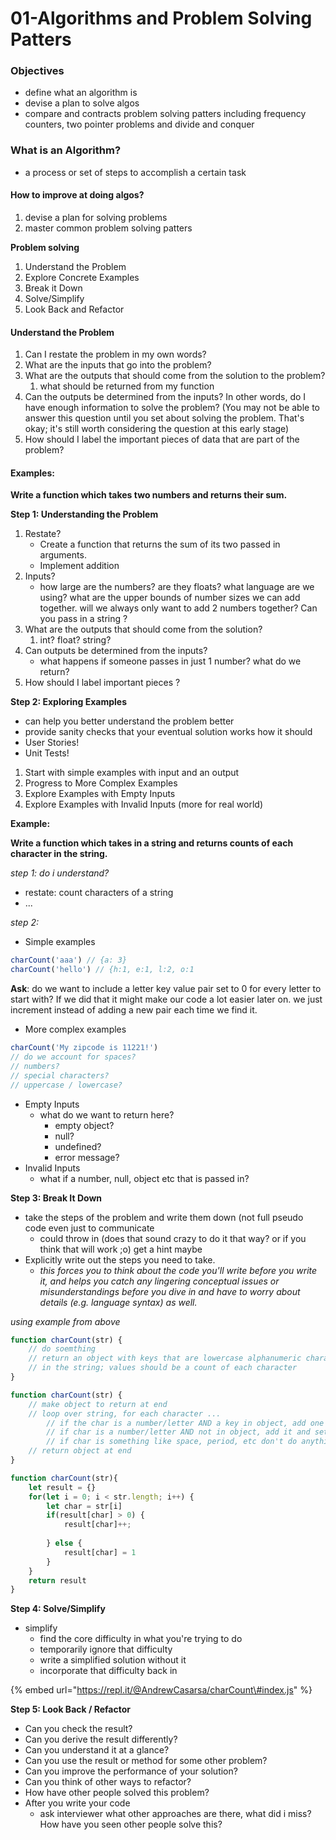 # 01-Algorithms and Problem Solving Patters

### Objectives

* define what an algorithm is
* devise a plan to solve algos
* compare and contracts problem solving patters including frequency counters, two pointer problems and divide and conquer 

### What is an Algorithm?

* a process or set of steps to accomplish a certain task 

#### How to improve at doing algos?

1. devise a plan for solving problems
2. master common problem solving patters

**Problem solving**

1. Understand the Problem
2. Explore Concrete Examples
3. Break it Down
4. Solve/Simplify
5. Look Back and Refactor 

#### Understand the Problem 

1. Can I restate the problem in my own words?
2. What are the inputs that go into the problem?
3. What are the outputs that should come from the solution to the problem?
   1. what should be returned from my function 
4. Can the outputs be determined from the inputs? In other words, do I have enough information to solve the problem? \(You may not be able to answer this question until you set about solving the problem. That's okay; it's still worth considering the question at this early stage\)
5. How should I label the important pieces of data that are part of the problem?

#### Examples:

**Write a function which takes two numbers and returns their sum.** 

**Step 1: Understanding the Problem** 

1. Restate?
   * Create a function that returns the sum of its two passed in arguments.
   * Implement addition 
2. Inputs? 
   * how large are the numbers? are they floats? what language are we using? what are the upper bounds of number sizes we can add together. will we always only want to add 2 numbers together? Can you pass in a string ? 
3. What are the outputs that should come from the solution? 
   1. int? float? string? 
4. Can outputs be determined from the inputs? 
   * what happens if someone passes in just 1 number? what do we return? 
5. How should I label important pieces ?  

**Step 2: Exploring Examples** 

* can help you better understand the problem better 
* provide sanity checks that your eventual solution works how it should 
* User Stories! 
* Unit Tests! 

1. Start with simple examples with input and an output
2. Progress to More Complex Examples
3. Explore Examples with Empty Inputs 
4. Explore Examples with Invalid Inputs \(more for real world\)

**Example:**

**Write a function which takes in a string and returns counts of each character in the string.** 

_step 1: do i understand?_

* restate: count characters of a string 
* ... 

_step 2:_ 

* Simple examples

```javascript
charCount('aaa') // {a: 3} 
charCount('hello') // {h:1, e:1, l:2, o:1
```

**Ask**: do we want to include a letter key value pair set to 0 for every letter to start with? If we did that it might make our code a lot easier later on.  we just increment instead of adding a new pair each time we find it. 

* More complex examples 

```javascript
charCount('My zipcode is 11221!') 
// do we account for spaces?
// numbers? 
// special characters? 
// uppercase / lowercase? 
```

* Empty Inputs
  * what do we want to return here? 
    * empty object?
    * null?
    * undefined? 
    * error message? 
* Invalid Inputs
  * what if a number, null, object etc that is passed in? 

**Step 3: Break It Down** 

* take the steps of the problem and write them down \(not full pseudo code even just to communicate 
  * could throw in \(does that sound crazy to do it that way? or if you think that will work ;o\) get a hint maybe
* Explicitly write out the steps you need to take.
  * _this forces you to think about the code you'll write before you write it, and helps you catch any lingering conceptual issues or misunderstandings before you dive in and have to worry about details \(e.g. language syntax\) as well._ 

_using example from above_

```javascript
function charCount(str) {
    // do soemthing
    // return an object with keys that are lowercase alphanumeric characters 
    // in the string; values should be a count of each character
}

function charCount(str) {
    // make object to return at end
    // loop over string, for each character ...
        // if the char is a number/letter AND a key in object, add one to count
        // if char is a number/letter AND not in object, add it and set value to 1
        // if char is something like space, period, etc don't do anything
    // return object at end
}

function charCount(str){
    let result = {}
    for(let i = 0; i < str.length; i++) {
        let char = str[i]
        if(result[char] > 0) { 
            result[char]++;
            
        } else { 
            result[char] = 1
        }
    }
    return result
}

```

**Step 4: Solve/Simplify** 

* simplify 
  * find the core difficulty in what you're trying to do
  * temporarily ignore that difficulty
  * write a simplified solution without it
  * incorporate that difficulty back in

{% embed url="https://repl.it/@AndrewCasarsa/charCount\#index.js" %}

**Step 5: Look Back / Refactor**

* Can you check the result?
* Can you derive the result differently?
* Can you understand it at a glance?
* Can you use the result or method for some other problem?
* Can you improve the performance of your solution?
* Can you think of other ways to refactor? 
* How have other people solved this problem? 
* After you write your code 
  * ask interviewer what other approaches are there, what did i miss? How have you seen other people solve this? 

